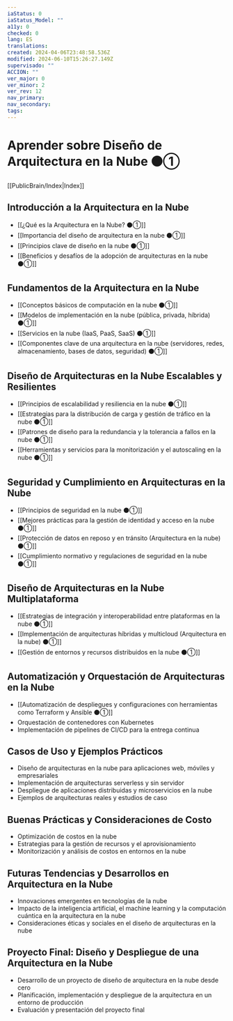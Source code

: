 ```yaml
---
iaStatus: 0
iaStatus_Model: ""
a11y: 0
checked: 0
lang: ES
translations: 
created: 2024-04-06T23:48:58.536Z
modified: 2024-06-10T15:26:27.149Z
supervisado: ""
ACCION: ""
ver_major: 0
ver_minor: 2
ver_rev: 12
nav_primary: 
nav_secondary: 
tags:
---
```

# Aprender sobre Diseño de Arquitectura en la Nube ⚫①

[[PublicBrain/Index|Index]]

## Introducción a la Arquitectura en la Nube

- [[¿Qué es la Arquitectura en la Nube? ⚫①]]
- [[Importancia del diseño de arquitectura en la nube ⚫①]]
- [[Principios clave de diseño en la nube ⚫①]]
- [[Beneficios y desafíos de la adopción de arquitecturas en la nube ⚫①]]

## Fundamentos de la Arquitectura en la Nube

- [[Conceptos básicos de computación en la nube ⚫①]]
- [[Modelos de implementación en la nube (pública, privada, híbrida) ⚫①]]
- [[Servicios en la nube (IaaS, PaaS, SaaS) ⚫①]]
- [[Componentes clave de una arquitectura en la nube (servidores, redes, almacenamiento, bases de datos, seguridad) ⚫①]]

## Diseño de Arquitecturas en la Nube Escalables y Resilientes

- [[Principios de escalabilidad y resiliencia en la nube ⚫①]]
- [[Estrategias para la distribución de carga y gestión de tráfico en la nube ⚫①]]
- [[Patrones de diseño para la redundancia y la tolerancia a fallos en la nube ⚫①]]
- [[Herramientas y servicios para la monitorización y el autoscaling en la nube ⚫①]]

## Seguridad y Cumplimiento en Arquitecturas en la Nube

- [[Principios de seguridad en la nube ⚫①]]
- [[Mejores prácticas para la gestión de identidad y acceso en la nube ⚫①]]
- [[Protección de datos en reposo y en tránsito (Arquitectura en la nube) ⚫①]]
- [[Cumplimiento normativo y regulaciones de seguridad en la nube ⚫①]]

## Diseño de Arquitecturas en la Nube Multiplataforma

- [[Estrategias de integración y interoperabilidad entre plataformas en la nube ⚫①]]
- [[Implementación de arquitecturas híbridas y multicloud (Arquitectura en la nube) ⚫①]]
- [[Gestión de entornos y recursos distribuidos en la nube  ⚫①]]

## Automatización y Orquestación de Arquitecturas en la Nube

- [[Automatización de despliegues y configuraciones con herramientas como Terraform y Ansible ⚫①]]
- Orquestación de contenedores con Kubernetes
- Implementación de pipelines de CI/CD para la entrega continua

## Casos de Uso y Ejemplos Prácticos

- Diseño de arquitecturas en la nube para aplicaciones web, móviles y empresariales
- Implementación de arquitecturas serverless y sin servidor
- Despliegue de aplicaciones distribuidas y microservicios en la nube
- Ejemplos de arquitecturas reales y estudios de caso

## Buenas Prácticas y Consideraciones de Costo

- Optimización de costos en la nube
- Estrategias para la gestión de recursos y el aprovisionamiento
- Monitorización y análisis de costos en entornos en la nube

## Futuras Tendencias y Desarrollos en Arquitectura en la Nube

- Innovaciones emergentes en tecnologías de la nube
- Impacto de la inteligencia artificial, el machine learning y la computación cuántica en la arquitectura en la nube
- Consideraciones éticas y sociales en el diseño de arquitecturas en la nube

## Proyecto Final: Diseño y Despliegue de una Arquitectura en la Nube

- Desarrollo de un proyecto de diseño de arquitectura en la nube desde cero
- Planificación, implementación y despliegue de la arquitectura en un entorno de producción
- Evaluación y presentación del proyecto final

